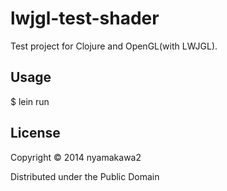 # lwjgl-test-shader

Test project for Clojure and OpenGL(with LWJGL).

## Usage

$ lein run

## License

Copyright © 2014 nyamakawa2

Distributed under the Public Domain
